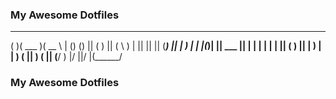 ### My Awesome Dotfiles ###
 _______  _______  ______  
(       )(  ___  )(  __  \ 
| () () || (   ) || (  \  )
| || || || (___) || |   ) |
| |(_)| ||  ___  || |   | |
| |   | || (   ) || |   ) |
| )   ( || )   ( || (__/  )
|/     \||/     \|(______/ 

### My Awesome Dotfiles ###
